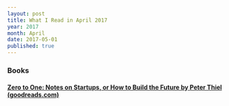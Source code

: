 ```yaml
---
layout: post
title: What I Read in April 2017
year: 2017
month: April
date: 2017-05-01
published: true
---
```


### Books

#### [Zero to One: Notes on Startups, or How to Build the Future by Peter Thiel (goodreads.com)](https://www.goodreads.com/book/show/18050143)

